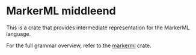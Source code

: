 # MarkerML middleend

This is a crate that provides intermediate
representation for the MarkerML language.

For the full grammar overview,
refer to the [markerml]() crate.
